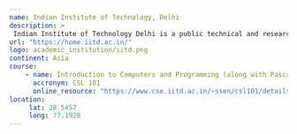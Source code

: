```yaml
---
name: Indian Institute of Technology, Delhi 
description: >
 Indian Institute of Technology Delhi is a public technical and research university located in Hauz Khas in South Delhi, Delhi, India. 
url: "https://home.iitd.ac.in/"
logo: academic_institution/iitd.png
continent: Asia
course:
    - name: Introduction to Computers and Programming (along with Pascal and Java)
      accronym: CSL 101
      online_resource: "https://www.cse.iitd.ac.in/~ssen/csl101/details.html"
location:
     lat: 28.5457
     long: 77.1928
---
```

